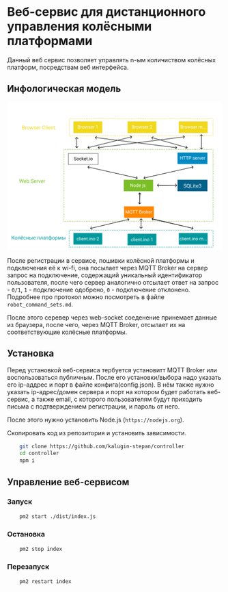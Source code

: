 # Веб-сервис для дистанционного управления колёсными платформами

Данный веб сервис позволяет управлять n-ым количиством колёсных платформ,
посредствам веб интерфейса.

## Инфологическая модель

![Изображение инфологической модели](model.jpg "Инфологическая модель")

После регистрации в сервисе, пошивки колёсной платформы и
подключения её к wi-fi, она посылает через MQTT Broker на сервер запрос на
подключение, содержащий уникальный идентификатор пользователя, после чего
сервер аналогично отсылает ответ на запрос - `0/1`, `1` - подключение
одобрено, `0` - подключение отклонено. Подробнее про протокол можно
посмотреть в файле `robot_command_sets.md`.

После этого серевер через web-socket соеденение принемает данные из браузера, после чего, через MQTT Broker, отсылает их на соответствующие
колёсные платформы.

## Установка

Перед установкой веб-сервиса тербуется установитт MQTT Broker или
воспользоваться публичным. После его установки/выбора надо указать его
ip-аддрес и порт в файле конфига(config.json). В нём также нужно указать
ip-адрес/домен сервера и порт на котором будет работать веб-сервис, а
также email, с которого пользователям будут приходить письма с
подтверждением регистрации, и пароль от него.

После этого нужно установить Node.js (`https://nodejs.org`).

Скопировать код из репозитория и установить зависимости.

```bash
    git clone https://github.com/kalugin-stepan/controller
    cd controller
    npm i
```

## Управление веб-сервисом

### Запуск

```bash
    pm2 start ./dist/index.js
```

### Остановка

```bash
    pm2 stop index
```

### Перезапуск

```bash
    pm2 restart index
```
